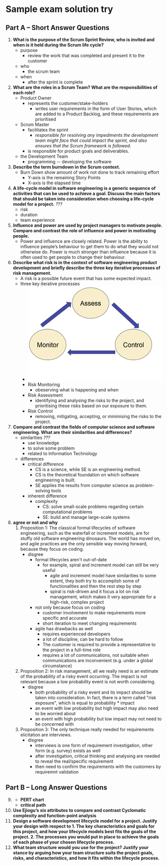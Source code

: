 # Sample exam solution try

## Part A – Short Answer Questions
1. __What is the purpose of the Scrum Sprint Review, who is invited and when is it held during the Scrum life cycle?__
    + purpose
        + review the work that was completed and present it to the customer
    + who
        + the scrum team
    + when
        * after the sprint is complete
2. __What are the roles in a Scrum Team? What are the responsibilities of each role?__
    + Product Owner
        * represents the customer/stake-holders
            - writes user requirements in the form of User Stories, which are added to a Product Backlog, and these requirements are prioritised
    + Scrum Master
        * facilitates the sprint
            * _responsible for resolving any impediments the development team might face that could impact the sprint, and also ensures that the Scrum framework is followed._
        * is responsible for product goals and deliverables.
    + the Development Team
        * programming -- developing the software
3. __Describe the term burndown in the Scrum context.__
    + Burn Down show amount of work not done to track remaining effort
        + Y-axis is the remaining Story Points
        + X-axis is the elapsed time
4. __A life-cycle model in software engineering is a generic sequence of activities that can be used to achieve a goal. Discuss the main factors that should be taken into consideration when choosing a life-cycle model for a project.__ _???_
    + risk
    + duration
    + team experience 
5. __Influence and power are used by project managers to motivate people. Compare and contrast the role of influence and power in motivating people.__
    + Power and influence are closely related. Power is the ability to influence people’s behaviour to get them to do what they would not otherwise do. Power is much stronger than influence because it is often used to get people to change their behaviour. 
6. __Describe what risk is in the context of software engineering product development and briefly describe the three key iterative processes of risk management.__
    + A risk is a possible future event that has some expected impact.
    + three key iterative processes
        * ![risk-iterative-process](notes/pics/risk-iterative-process.png)
        * Risk Monitoring
            - obeserving what is happening and when
        * Risk Assessment
            - identifying and analysing the risks to the project, and prioritising these risks based on our exposure to them.
        * Risk Control
            - removing, mitigating, accepting, or minimising the risks to the project.
7. __Compare and contrast the fields of computer science and software engineering. What are their similarities and differences?__
    + similarities _???_
        - use knowledge
        - to solve some problem
        - related to Information Technology
    + differences
        - critical difference
            + CS is a science, while SE is an engineering method.
            + CS is the theoretical foundation on which software engineering is built.
            + SE applies the results from computer science as problem-solving tools
        - inherent difference
            + complexity
                * CS: solve small-scale problems regarding certain computational problems
                * SE: build and manage large-scale systems
8. __agree or not and why__
    1. Proposition 1: The classical formal lifecycles of software engineering, such as the waterfall or increment models, are for stuffy old software engineering dinosaurs. The world has moved on, and agile practices are the only sensible way moving forward, because they focus on coding.
        + disgree
            * formal lifecycles aren't out-of-date
                * for example, spiral and increment model can still be very useful
                    - agile and increment model have similarities to some extent, they both try to accomplish some of functionalities and then the rest step by step
                    - spiral is risk-driven and it focus a lot on risk management, which makes it very appropriate for a high-risk, complex project
            * not only because focus on coding
                * customer involvement to make requirements more specific and accurate
                * short iteration to meet changing requirements
            * agile has drawbacks as well
                - requires experienced developers
                - a lot of discipline, can be hard to follow
                - The customer is required to provide a representative to the project in a full-time role
                - requires a lot of communications, not suitable when communications are inconvenient (e.g. under a global circumstance)
    2. Proposition 2: In risk management, all we really need is an estimate of the probability of a risky event occurring. The impact is not relevant because a low probability event is not worth considering.
        + disgree
            * both probability of a risky event and its impact should be taken into consideration. In fact, there is a term called "risk exposure", which is equal to probability * impact
            * an event with low probability but high impact may also need to be worried about
            * an event with high probability but low impact may not need to be concerned with
    3. Proposition 3: The only technique really needed for requirements elicitation are interviews.
        + disgree
            * interviews is one form of requirement investigation, other form (e.g. survey) exists as well
            * after investigation, critical thinking and analysing are needed to reveal the real/specific requirement
            * then need to confirm the requirements with the customers by requiremnt validation 


## Part B – Long Answer Questions
9. + __PERT chart__
   + __critical path__
10. __Use Ejiogu’s six attributes to compare and contrast Cyclomatic complexity and function-point analysis__
11. __Design a software development lifecycle model for a project. Justify your design with respect to 1. The key characteristics and goals for this project, and how your lifecycle models best fits the goals of the project. 2. The processes you would put in place to achieve the goals of each phase of your chosen lifecycle process.__
12. __What team structure would you use for the project? Justify your stance by arguing how your team structure suits the project goals, risks, and characteristics, and how it fits within the lifecycle process.__